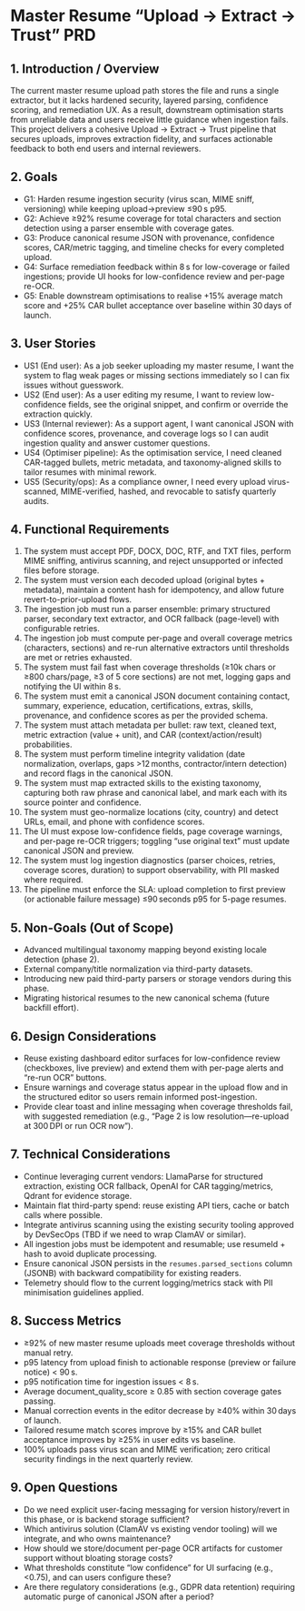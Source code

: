 # Master Resume “Upload → Extract → Trust” PRD

## 1. Introduction / Overview
The current master resume upload path stores the file and runs a single extractor, but it lacks hardened security, layered parsing, confidence scoring, and remediation UX. As a result, downstream optimisation starts from unreliable data and users receive little guidance when ingestion fails. This project delivers a cohesive Upload → Extract → Trust pipeline that secures uploads, improves extraction fidelity, and surfaces actionable feedback to both end users and internal reviewers.

## 2. Goals
- G1: Harden resume ingestion security (virus scan, MIME sniff, versioning) while keeping upload→preview ≤90 s p95.
- G2: Achieve ≥92% resume coverage for total characters and section detection using a parser ensemble with coverage gates.
- G3: Produce canonical resume JSON with provenance, confidence scores, CAR/metric tagging, and timeline checks for every completed upload.
- G4: Surface remediation feedback within 8 s for low-coverage or failed ingestions; provide UI hooks for low-confidence review and per-page re-OCR.
- G5: Enable downstream optimisations to realise +15% average match score and +25% CAR bullet acceptance over baseline within 30 days of launch.

## 3. User Stories
- US1 (End user): As a job seeker uploading my master resume, I want the system to flag weak pages or missing sections immediately so I can fix issues without guesswork.
- US2 (End user): As a user editing my resume, I want to review low-confidence fields, see the original snippet, and confirm or override the extraction quickly.
- US3 (Internal reviewer): As a support agent, I want canonical JSON with confidence scores, provenance, and coverage logs so I can audit ingestion quality and answer customer questions.
- US4 (Optimiser pipeline): As the optimisation service, I need cleaned CAR-tagged bullets, metric metadata, and taxonomy-aligned skills to tailor resumes with minimal rework.
- US5 (Security/ops): As a compliance owner, I need every upload virus-scanned, MIME-verified, hashed, and revocable to satisfy quarterly audits.

## 4. Functional Requirements
1. The system must accept PDF, DOCX, DOC, RTF, and TXT files, perform MIME sniffing, antivirus scanning, and reject unsupported or infected files before storage.
2. The system must version each decoded upload (original bytes + metadata), maintain a content hash for idempotency, and allow future revert-to-prior-upload flows.
3. The ingestion job must run a parser ensemble: primary structured parser, secondary text extractor, and OCR fallback (page-level) with configurable retries.
4. The ingestion job must compute per-page and overall coverage metrics (characters, sections) and re-run alternative extractors until thresholds are met or retries exhausted.
5. The system must fail fast when coverage thresholds (≥10k chars or ≥800 chars/page, ≥3 of 5 core sections) are not met, logging gaps and notifying the UI within 8 s.
6. The system must emit a canonical JSON document containing contact, summary, experience, education, certifications, extras, skills, provenance, and confidence scores as per the provided schema.
7. The system must attach metadata per bullet: raw text, cleaned text, metric extraction (value + unit), and CAR (context/action/result) probabilities.
8. The system must perform timeline integrity validation (date normalization, overlaps, gaps >12 months, contractor/intern detection) and record flags in the canonical JSON.
9. The system must map extracted skills to the existing taxonomy, capturing both raw phrase and canonical label, and mark each with its source pointer and confidence.
10. The system must geo-normalize locations (city, country) and detect URLs, email, and phone with confidence scores.
11. The UI must expose low-confidence fields, page coverage warnings, and per-page re-OCR triggers; toggling “use original text” must update canonical JSON and preview.
12. The system must log ingestion diagnostics (parser choices, retries, coverage scores, duration) to support observability, with PII masked where required.
13. The pipeline must enforce the SLA: upload completion to first preview (or actionable failure message) ≤90 seconds p95 for 5-page resumes.

## 5. Non-Goals (Out of Scope)
- Advanced multilingual taxonomy mapping beyond existing locale detection (phase 2).
- External company/title normalization via third-party datasets.
- Introducing new paid third-party parsers or storage vendors during this phase.
- Migrating historical resumes to the new canonical schema (future backfill effort).

## 6. Design Considerations
- Reuse existing dashboard editor surfaces for low-confidence review (checkboxes, live preview) and extend them with per-page alerts and “re-run OCR” buttons.
- Ensure warnings and coverage status appear in the upload flow and in the structured editor so users remain informed post-ingestion.
- Provide clear toast and inline messaging when coverage thresholds fail, with suggested remediation (e.g., “Page 2 is low resolution—re-upload at 300 DPI or run OCR now”).

## 7. Technical Considerations
- Continue leveraging current vendors: LlamaParse for structured extraction, existing OCR fallback, OpenAI for CAR tagging/metrics, Qdrant for evidence storage.
- Maintain flat third-party spend: reuse existing API tiers, cache or batch calls where possible.
- Integrate antivirus scanning using the existing security tooling approved by DevSecOps (TBD if we need to wrap ClamAV or similar).
- All ingestion jobs must be idempotent and resumable; use resumeId + hash to avoid duplicate processing.
- Ensure canonical JSON persists in the `resumes.parsed_sections` column (JSONB) with backward compatibility for existing readers.
- Telemetry should flow to the current logging/metrics stack with PII minimisation guidelines applied.

## 8. Success Metrics
- ≥92% of new master resume uploads meet coverage thresholds without manual retry.
- p95 latency from upload finish to actionable response (preview or failure notice) < 90 s.
- p95 notification time for ingestion issues < 8 s.
- Average document_quality_score ≥ 0.85 with section coverage gates passing.
- Manual correction events in the editor decrease by ≥40% within 30 days of launch.
- Tailored resume match scores improve by ≥15% and CAR bullet acceptance improves by ≥25% in user edits vs baseline.
- 100% uploads pass virus scan and MIME verification; zero critical security findings in the next quarterly review.

## 9. Open Questions
- Do we need explicit user-facing messaging for version history/revert in this phase, or is backend storage sufficient?
- Which antivirus solution (ClamAV vs existing vendor tooling) will we integrate, and who owns maintenance?
- How should we store/document per-page OCR artifacts for customer support without bloating storage costs?
- What thresholds constitute “low confidence” for UI surfacing (e.g., <0.75), and can users configure these?
- Are there regulatory considerations (e.g., GDPR data retention) requiring automatic purge of canonical JSON after a period?

